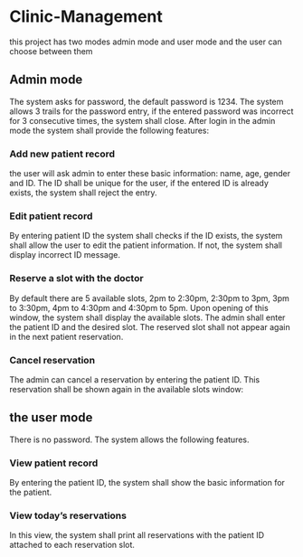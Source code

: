 # Clinic-Management
this project has two modes admin mode and user mode and the user can choose between them
## Admin mode
The system asks for password, the default password is 1234. The system allows 3 trails for the password
entry, if the entered password was incorrect for 3 consecutive times, the system shall close. After login
in the admin mode the system shall provide the following features:
### Add new patient record
the user will  ask admin to enter these basic information: name, age, gender and
ID. The ID shall be unique for the user, if the entered ID is already exists, the system shall reject the
entry.
### Edit patient record
By entering patient ID the system shall checks if the ID exists, the system shall allow the user to edit the
patient information. If not, the system shall display incorrect ID message.
### Reserve a slot with the doctor
By default there are 5 available slots, 2pm to 2:30pm, 2:30pm to 3pm, 3pm to 3:30pm, 4pm to 4:30pm
and 4:30pm to 5pm. Upon opening of this window, the system shall display the available slots. The
admin shall enter the patient ID and the desired slot. The reserved slot shall not appear again in the next
patient reservation.
### Cancel reservation
The admin can cancel a reservation by entering the patient ID. This reservation shall be shown again in
the available slots window:
## the user mode
There is no password. The system allows the following features.
###  View patient record
By entering the patient ID, the system shall show the basic information for the patient.
### View today’s reservations
In this view, the system shall print all reservations with the patient ID attached to each reservation slot.
